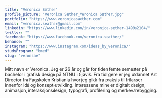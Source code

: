 ```yaml
---
title: "Veronica Sæther"
profile_picture: "Veronica Sæther_Veronica Sæther.jpg"
portfolio: "https://www.veronicasaether.com"
email: "veronica.seather@gmail.com"
linkedin: "https://www.linkedin.com/in/veronica-sæther-1499a2104/"
twitter: ""
facebook: "https://www.facebook.com/veronica.seather/"
behance: ""
instagram: "https://www.instagram.com/ideas_by_veronica/"
studyProgram: "bmed"
slug: "veronsae"
---
```


Mitt navn er Veronica. Jeg er 26 år og går for tiden femte semester på bachelor i grafisk design på NTNU i Gjøvik. Fra tidligere er jeg utdannet Art Director fra Fagskolen Kristiania hvor jeg gikk fra praksis til frilanser innenfor idé og konsept-utvikling. Interessene mine er digitalt design, animasjon, interaksjonsdesign, typografi, profilering og merkevarebygging.
